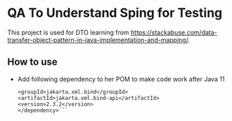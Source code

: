 # QA To Understand Sping for Testing

This project is used for DTO learning from 
https://stackabuse.com/data-transfer-object-pattern-in-java-implementation-and-mapping/. 

## How to use
- Add following dependency to her POM to make code work after Java 11 
  
  ```<dependency>
  <groupId>jakarta.xml.bind</groupId>
  <artifactId>jakarta.xml.bind-api</artifactId>
  <version>2.3.2</version>
  </dependency>```

